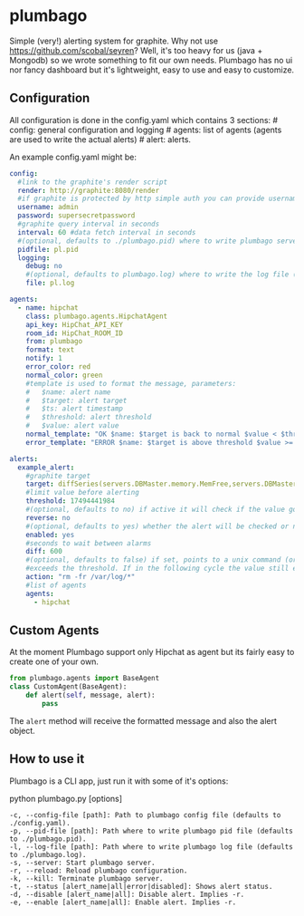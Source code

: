 plumbago
========

Simple (very!) alerting system for graphite.
Why not use https://github.com/scobal/seyren? Well, it's too heavy for us (java + Mongodb) so we wrote something to fit our own needs.
Plumbago has no ui nor fancy dashboard but it's lightweight, easy to use and easy to customize.

Configuration
-------------
All configuration is done in the config.yaml which contains 3 sections:
    # config: general configuration and logging
    # agents: list of agents (agents are used to write the actual alerts)
    # alert: alerts.

An example config.yaml might be:

```yaml
config:
  #link to the graphite's render script
  render: http://graphite:8080/render
  #if graphite is protected by http simple auth you can provide username/password
  username: admin
  password: supersecretpassword
  #graphite query interval in seconds
  interval: 60 #data fetch interval in seconds
  #(optional, defaults to ./plumbago.pid) where to write plumbago server's pid number
  pidfile: pl.pid
  logging:
    debug: no
    #(optional, defaults to plumbago.log) where to write the log file (all log levels)
    file: pl.log

agents:
  - name: hipchat
    class: plumbago.agents.HipchatAgent
    api_key: HipChat_API_KEY
    room_id: HipChat_ROOM_ID
    from: plumbago
    format: text
    notify: 1
    error_color: red
    normal_color: green
    #template is used to format the message, parameters:
    #   $name: alert name
    #   $target: alert target
    #   $ts: alert timestamp
    #   $threshold: alert threshold
    #   $value: alert value
    normal_template: "OK $name: $target is back to normal $value < $threshold"
    error_template: "ERROR $name: $target is above threshold $value >= $threshold @demian"

alerts:
  example_alert:
    #graphite target
    target: diffSeries(servers.DBMaster.memory.MemFree,servers.DBMaster.memory.MemTotal)
    #limit value before alerting
    threshold: 17494441984
    #(optional, defaults to no) if active it will check if the value goes under the threshold instead of over it
    reverse: no
    #(optional, defaults to yes) whether the alert will be checked or not
    enabled: yes
    #seconds to wait between alarms
    diff: 600
    #(optional, defaults to false) if set, points to a unix command (or script) that will be executed if the value
    #exceeds the threshold. If in the following cycle the value still exceeds, then alerts to the configured agent.
    action: "rm -fr /var/log/*"
    #list of agents
    agents:
      - hipchat
```


Custom Agents
-------------
At the moment Plumbago support only Hipchat as agent but its fairly easy to create one of your own.

```python
from plumbago.agents import BaseAgent
class CustomAgent(BaseAgent):
    def alert(self, message, alert):
        pass
```

The `alert` method will receive the formatted message and also the alert object.

How to use it
-------------
Plumbago is a CLI app, just run it with some of it's options:

python plumbago.py [options]

    -c, --config-file [path]: Path to plumbago config file (defaults to ./config.yaml).
    -p, --pid-file [path]: Path where to write plumbago pid file (defaults to ./plumbago.pid).
    -l, --log-file [path]: Path where to write plumbago log file (defaults to ./plumbago.log).
    -s, --server: Start plumbago server.
    -r, --reload: Reload plumbago configuration.
    -k, --kill: Terminate plumbago server.
    -t, --status [alert_name|all|error|disabled]: Shows alert status.
    -d, --disable [alert_name|all]: Disable alert. Implies -r.
    -e, --enable [alert_name|all]: Enable alert. Implies -r.
